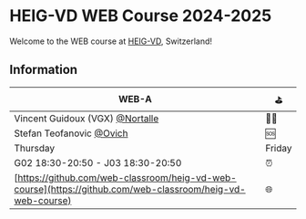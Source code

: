 # HEIG-VD WEB Course 2024-2025

Welcome to the WEB course at [HEIG-VD](https://heig-vd.ch), Switzerland!

## Information

| WEB-A                                                                                                                              | ⛳  |
|------------------------------------------------------------------------------------------------------------------------------------|-----|
| Vincent Guidoux (VGX) [@Nortalle](https://github.com/Nortalle)                                                                     | 🧑‍🏫  |
| Stefan Teofanovic [@Ovich](https://github.com/Ovich)                                                                               | 🆘  |  
| Thursday | Friday                                                                                                                  | 📅  | 
| G02 18:30-20:50 - J03 18:30-20:50                                                                                                  | ⏰  |
| [https://github.com/web-classroom/heig-vd-web-course](https://github.com/web-classroom/heig-vd-web-course)                         | 🌐  |

